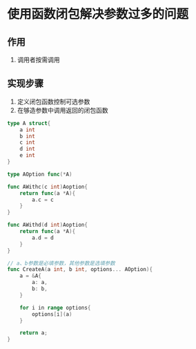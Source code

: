# 使用函数闭包解决参数过多的问题
## 作用
1. 调用者按需调用

## 实现步骤
1. 定义闭包函数控制可选参数
2. 在够造参数中调用返回的闭包函数
```go
type A struct{
	a int
	b int
	c int
	d int
	e int
}

type AOption func(*A)

func AWithc(c int)Aoption{
	return func(a *A){
		a.c = c
	}
}

func AWithd(d int)Aoption{
	return func(a *A){
		a.d = d
	}
}

// a、b参数是必填参数，其他参数是选填参数
func CreateA(a int, b int, options... AOption){
	a = &A{
		a: a,
		b: b,
	}

	for i in range options{
		options[i](a)
	}

	return a;
}
```